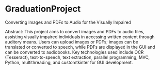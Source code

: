 # GraduationProject
Converting Images and PDFs to Audio for the Visually Impaired


Abstract:
This project aims to convert images and PDFs to audio files, assisting
visually impaired individuals in accessing written content through
auditory means. Users can upload images or PDFs; images can be
translated or converted to speech, while PDFs are displayed in the GUI
and can be converted to audiobooks. Key technologies used include
OCR (Tesseract), text-to-speech, text extraction, parallel programming,
MVC, Python, multithreading, and customtkinter for GUI development.
